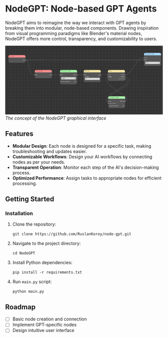 # NodeGPT: Node-based GPT Agents

NodeGPT aims to reimagine the way we interact with GPT agents by breaking them into modular, node-based components. Drawing inspiration from visual programming paradigms like Blender's material nodes, NodeGPT offers more control, transparency, and customizability to users.

![The concept of the NodeGPT graphical interface](node-gpt.png)  
*The concept of the NodeGPT graphical interface*

## Features

- **Modular Design**: Each node is designed for a specific task, making troubleshooting and updates easier.
- **Customizable Workflows**: Design your AI workflows by connecting nodes as per your needs.
- **Transparent Operation**: Monitor each step of the AI's decision-making process.
- **Optimized Performance**: Assign tasks to appropriate nodes for efficient processing.

## Getting Started

### Installation

1. Clone the repository:
   ```
   git clone https://github.com/RuslanKoroy/node-gpt.git
   ```

2. Navigate to the project directory:
   ```
   cd NodeGPT
   ```

3. Install Python dependencies:
   ```
   pip install -r requirements.txt
   ```

4. Run `main.py` script:
    ```
    python main.py
    ```

## Roadmap

- [ ] Basic node creation and connection
- [ ] Implement GPT-specific nodes
- [ ] Design intuitive user interface